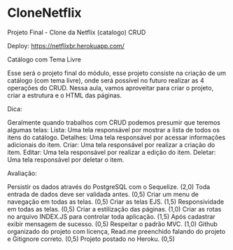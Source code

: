 # CloneNetflix

Projeto Final - Clone da Netflix (catalogo) CRUD

Deploy: https://netflixbr.herokuapp.com/

Catálogo com Tema Livre

Esse será o projeto final do módulo, esse projeto consiste na criação de um catálogo (com tema livre), onde será possível no futuro realizar as 4 operações do CRUD.
Nessa aula, vamos aproveitar para criar o projeto, criar a estrutura e o HTML das páginas.

Dica:

Geralmente quando trabalhos com CRUD podemos presumir que teremos algumas telas: 
Lista: Uma tela responsável por mostrar a lista de todos os itens do catálogo.
Detalhes: Uma tela responsável por acessar informações adicionais do item.
Criar: Uma tela responsável por realizar a criação do item.
Editar: Uma tela responsável por realizar a edição do item.
Deletar: Uma tela responsável por deletar o item.


Avaliação: 

Persistir os dados através do PostgreSQL com o Sequelize. (2,0)
Toda entrada de dados deve ser validada antes. (0,5)
Criar um menu de navegação em todas as telas. (0,5)
Criar as telas EJS. (1,5)
Responsividade em todas as telas. (0,5)
Criar a estilização das páginas. (1,0)
Criar as rotas no arquivo INDEX.JS para controlar toda aplicação. (1,5)
Após cadastrar exibir mensagem de sucesso. (0,5)
Respeitar o padrão MVC. (1,0)
Github organizado do projeto com licença, Read.me preenchido falando do projeto e Gitignore correto. (0,5)
Projeto postado no Heroku. (0,5)
